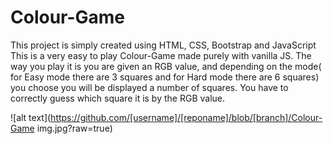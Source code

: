 # Colour-Game
This project is simply created using HTML, CSS, Bootstrap and JavaScript
This is a very easy to play Colour-Game made purely with vanilla JS. The way you play it is you are given an RGB value, and depending on the mode( for Easy mode there are 3 squares and for Hard mode there are 6 squares) you choose you will be displayed a number of squares. You have to correctly guess which square it is by the RGB value. 

![alt text](https://github.com/[username]/[reponame]/blob/[branch]/Colour-Game img.jpg?raw=true)
